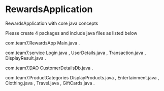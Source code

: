 # RewardsApplication
RewardsApplication with core java concepts

Please create 4  packages and include  java files as listed below

com.team7.RewardsApp
    Main.java .

com.team7.service
    Login.java ,
    UserDetails.java ,
    Transaction.java ,
    DisplayResult.java .
    
com.team7.DAO
    CustomerDetailsDb.java .
    
com.team7.ProductCategories
    DisplayProducts.java ,
    Entertainment.java ,
    Clothing.java ,
    Travel.java ,
    GiftCards.java .
